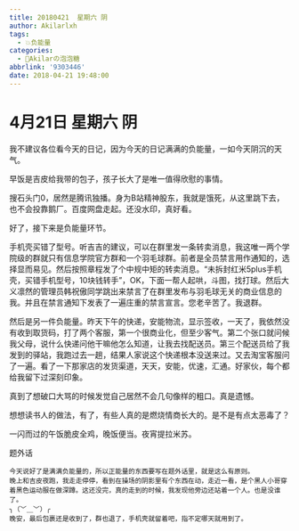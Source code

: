 ```yaml
---
title: 20180421  星期六 阴
author: Akilarlxh
tags:
  - 💥负能量
categories:
  - 🍬Akilarの泡泡糖
abbrlink: '9303446'
date: 2018-04-21 19:48:00
---
```

 # 4月21日 星期六 阴

我不建议各位看今天的日记，因为今天的日记满满的负能量，一如今天阴沉的天气。

早饭是吉皮给我带的包子，孩子长大了是唯一值得欣慰的事情。

搜石头门0，居然是腾讯独播。身为B站精神股东，我就是饿死，从这里跳下去，也不会投靠鹅厂。百度网盘走起。还没水印，真好看。

好了，接下来是负能量环节。

手机壳买错了型号。听吉吉的建议，可以在群里发一条转卖消息，我这唯一两个学院级的群就只有信息学院官方群和一个羽毛球群。前者是全员禁言用作通知的，选择显而易见。然后按照章程发了个中规中矩的转卖消息。“未拆封红米5plus手机壳，买错手机型号，10块钱转手”，OK，下面一帮人起哄，斗图，找打球。然后大义凛然的管理员韩祝傲同学跳出来禁言了在群里发布与羽毛球无关的商业信息的我。并且在禁言通知下发表了一遍庄重的禁言宣言。您老辛苦了。我退群。

然后是另一件负能量。昨天下午的快递，安能物流，显示签收，一天了，我依然没有收到取货码，打了两个客服，第一个很商业化，但至少客气。第二个张口就问候我父母，说什么快递问他干嘛他怎么知道，让我去找配送员。第三个配送员给了我发到的驿站，我跑过去一趟，结果人家说这个快递根本没送来过。又去淘宝客服问了一遍。看了一下那家店的发货渠道，天天，安能，优速，汇通。好家伙，每个都给我留下过深刻印象。

真到了想破口大骂的时候发觉自己居然不会几句像样的粗口。真是遗憾。

想想读书人的做法，有了，有些人真的是燃烧情商长大的。是不是有点太恶毒了？

一闪而过的午饭脆皮全鸡，晚饭便当。夜宵提拉米苏。

题外话
```
今天说好了是满满负能量的，所以正能量的东西要写在题外话里，就是这么有原则。
晚上和吉皮夜跑，我走走停停，看到在操场的阴影里有个东西在动，走近一看，是个黑人小哥穿着黑色运动服在做深蹲。这还没完，真的走到的时候，我发现他旁边还站着一个人。也是没谁了。
╮（﹀＿﹀）╭
晚安，最后包裹还是收到了，群也退了，手机壳就留着吧，指不定哪天就用到了。
```
